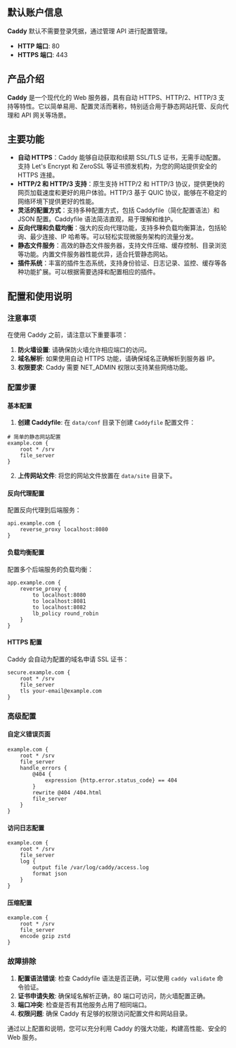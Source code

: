 ## 默认账户信息

**Caddy** 默认不需要登录凭据，通过管理 API 进行配置管理。

- **HTTP 端口**: 80
- **HTTPS 端口**: 443

## 产品介绍

**Caddy** 是一个现代化的 Web 服务器，具有自动 HTTPS、HTTP/2、HTTP/3 支持等特性。它以简单易用、配置灵活而著称，特别适合用于静态网站托管、反向代理和 API 网关等场景。

## 主要功能

- **自动 HTTPS**：Caddy 能够自动获取和续期 SSL/TLS 证书，无需手动配置。支持 Let's Encrypt 和 ZeroSSL 等证书颁发机构，为您的网站提供安全的 HTTPS 连接。
- **HTTP/2 和 HTTP/3 支持**：原生支持 HTTP/2 和 HTTP/3 协议，提供更快的网页加载速度和更好的用户体验。HTTP/3 基于 QUIC 协议，能够在不稳定的网络环境下提供更好的性能。
- **灵活的配置方式**：支持多种配置方式，包括 Caddyfile（简化配置语法）和 JSON 配置。Caddyfile 语法简洁直观，易于理解和维护。
- **反向代理和负载均衡**：强大的反向代理功能，支持多种负载均衡算法，包括轮询、最少连接、IP 哈希等。可以轻松实现微服务架构的流量分发。
- **静态文件服务**：高效的静态文件服务器，支持文件压缩、缓存控制、目录浏览等功能。内置文件服务器性能优异，适合托管静态网站。
- **插件系统**：丰富的插件生态系统，支持身份验证、日志记录、监控、缓存等各种功能扩展。可以根据需要选择和配置相应的插件。

## 配置和使用说明

### 注意事项

在使用 Caddy 之前，请注意以下重要事项：

1. **防火墙设置**: 请确保防火墙允许相应端口的访问。
2. **域名解析**: 如果使用自动 HTTPS 功能，请确保域名正确解析到服务器 IP。
3. **权限要求**: Caddy 需要 NET_ADMIN 权限以支持某些网络功能。

### 配置步骤

#### 基本配置

1. **创建 Caddyfile**: 在 `data/conf` 目录下创建 `Caddyfile` 配置文件：

```
# 简单的静态网站配置
example.com {
    root * /srv
    file_server
}
```

2. **上传网站文件**: 将您的网站文件放置在 `data/site` 目录下。

#### 反向代理配置

配置反向代理到后端服务：

```
api.example.com {
    reverse_proxy localhost:8080
}
```

#### 负载均衡配置

配置多个后端服务的负载均衡：

```
app.example.com {
    reverse_proxy {
        to localhost:8080
        to localhost:8081
        to localhost:8082
        lb_policy round_robin
    }
}
```

#### HTTPS 配置

Caddy 会自动为配置的域名申请 SSL 证书：

```
secure.example.com {
    root * /srv
    file_server
    tls your-email@example.com
}
```

### 高级配置

#### 自定义错误页面

```
example.com {
    root * /srv
    file_server
    handle_errors {
        @404 {
            expression {http.error.status_code} == 404
        }
        rewrite @404 /404.html
        file_server
    }
}
```

#### 访问日志配置

```
example.com {
    root * /srv
    file_server
    log {
        output file /var/log/caddy/access.log
        format json
    }
}
```

#### 压缩配置

```
example.com {
    root * /srv
    file_server
    encode gzip zstd
}
```

### 故障排除

1. **配置语法错误**: 检查 Caddyfile 语法是否正确，可以使用 `caddy validate` 命令验证。
2. **证书申请失败**: 确保域名解析正确，80 端口可访问，防火墙配置正确。
3. **端口冲突**: 检查是否有其他服务占用了相同端口。
4. **权限问题**: 确保 Caddy 有足够的权限访问配置文件和网站目录。

通过以上配置和说明，您可以充分利用 Caddy 的强大功能，构建高性能、安全的 Web 服务。
